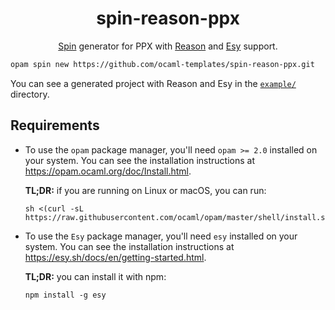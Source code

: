<h1 align="center">spin-reason-ppx</h1>

<p align="center">
  <a href="https://github.com/tmattio/spin">Spin</a> generator for PPX with <a href="https://reasonml.github.io/">Reason</a> and <a href="https://esy.sh/">Esy</a> support.
</p>

```bash
opam spin new https://github.com/ocaml-templates/spin-reason-ppx.git
```

You can see a generated project with Reason and Esy in the [`example/`](example/) directory.

## Requirements

- To use the `opam` package manager, you'll need `opam >= 2.0` installed on your system.
  You can see the installation instructions at https://opam.ocaml.org/doc/Install.html.

  **TL;DR:** if you are running on Linux or macOS, you can run:
  ```
  sh <(curl -sL https://raw.githubusercontent.com/ocaml/opam/master/shell/install.sh)
  ```

- To use the `Esy` package manager, you'll need `esy` installed on your system.
  You can see the installation instructions at https://esy.sh/docs/en/getting-started.html.

  **TL;DR:** you can install it with npm:
  ```
  npm install -g esy
  ```
